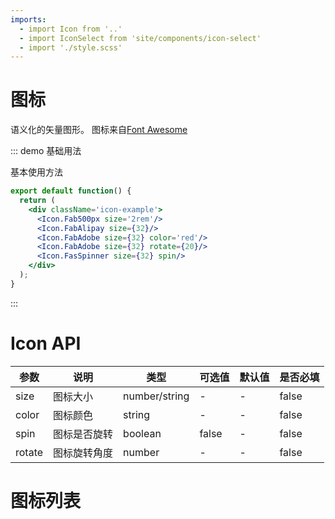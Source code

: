 ```yaml
---
imports:
  - import Icon from '..'
  - import IconSelect from 'site/components/icon-select'
  - import './style.scss'
---
```


# 图标

语义化的矢量图形。
图标来自[Font Awesome](https://fontawesome.com/)

::: demo 基础用法

基本使用方法

```jsx
export default function() {
  return (
    <div className='icon-example'>
      <Icon.Fab500px size='2rem'/>
      <Icon.FabAlipay size={32}/>
      <Icon.FabAdobe size={32} color='red'/>
      <Icon.FabAdobe size={32} rotate={20}/>
      <Icon.FasSpinner size={32} spin/>
    </div>
  );
}
```

:::

# Icon API

| 参数   | 说明         | 类型          | 可选值 | 默认值 |是否必填|
| ------ | ------------ | ------------- | ------ | ------ |--|
| size   | 图标大小     | number/string | -      | -      |false|
| color  | 图标颜色     | string        | -      | -      |false|
| spin   | 图标是否旋转 | boolean       | false  | -      |false|
| rotate | 图标旋转角度 | number        | -      | -      |false|

# 图标列表

<IconSelect/>
